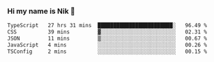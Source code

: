 ### Hi my name is Nik 👋

<!--
**NikDoe/NikDoe** is a ✨ _special_ ✨ repository because its `README.md` (this file) appears on your GitHub profile.

Here are some ideas to get you started:

- 🔭 I’m currently working on ...
- 🌱 I’m currently learning ...
- 👯 I’m looking to collaborate on ...
- 🤔 I’m looking for help with ...
- 💬 Ask me about ...
- 📫 How to reach me: ...
- 😄 Pronouns: ...
- ⚡ Fun fact: ...
-->

<!--START_SECTION:waka-->

```txt
TypeScript   27 hrs 31 mins  ████████████████████████░   96.49 %
CSS          39 mins         ▓░░░░░░░░░░░░░░░░░░░░░░░░   02.31 %
JSON         11 mins         ▒░░░░░░░░░░░░░░░░░░░░░░░░   00.67 %
JavaScript   4 mins          ░░░░░░░░░░░░░░░░░░░░░░░░░   00.26 %
TSConfig     2 mins          ░░░░░░░░░░░░░░░░░░░░░░░░░   00.15 %
```

<!--END_SECTION:waka-->
